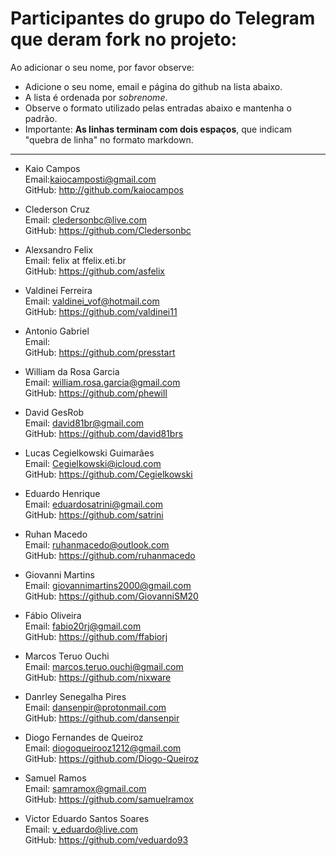 # Participantes do grupo do Telegram que deram fork no projeto:

Ao adicionar o seu nome, por favor observe:

* Adicione o seu nome, email e página do github na lista abaixo.
* A lista é ordenada por *sobrenome*.
* Observe o formato utilizado pelas entradas abaixo e mantenha o padrão.
* Importante: **As linhas terminam com dois espaços**, que indicam "quebra de linha" no formato markdown.

---

- Kaio Campos  
Email:kaiocamposti@gmail.com  
GitHub: http://github.com/kaiocampos  

- Clederson Cruz  
Email: cledersonbc@live.com  
GitHub: https://github.com/Cledersonbc  

- Alexsandro Felix  
Email: felix at ffelix.eti.br  
GitHub: https://github.com/asfelix  

- Valdinei Ferreira  
Email: valdinei_vof@hotmail.com  
GitHub: https://github.com/valdinei11  

- Antonio Gabriel  
Email:  
GitHub: https://github.com/presstart  

- William da Rosa Garcia  
Email: william.rosa.garcia@gmail.com  
GitHub: https://github.com/phewill  

- David GesRob  
Email: david81br@gmail.com  
GitHub: https://github.com/david81brs  

- Lucas Cegielkowski Guimarães  
Email: Cegielkowski@icloud.com  
GitHub: https://github.com/Cegielkowski

- Eduardo Henrique   
Email: eduardosatrini@gmail.com    
GitHub: https://github.com/satrini  

- Ruhan Macedo  
Email: ruhanmacedo@outlook.com  
GitHub: https://github.com/ruhanmacedo  

- Giovanni Martins  
Email: giovannimartins2000@gmail.com  
GitHub: https://github.com/GiovanniSM20  

- Fábio Oliveira  
Email: fabio20rj@gmail.com  
GitHub: https://github.com/ffabiorj  

- Marcos Teruo Ouchi  
Email: marcos.teruo.ouchi@gmail.com  
GitHub: https://github.com/nixware  

- Danrley Senegalha Pires  
Email: dansenpir@protonmail.com  
GitHub: https://github.com/dansenpir  

- Diogo Fernandes de Queiroz  
Email: diogoqueirooz1212@gmail.com  
GitHub: https://github.com/Diogo-Queiroz  

- Samuel Ramos  
Email: samramox@gmail.com  
GitHub: https://github.com/samuelramox  

- Victor Eduardo Santos Soares  
Email: v_eduardo@live.com  
GitHub: https://github.com/veduardo93  
